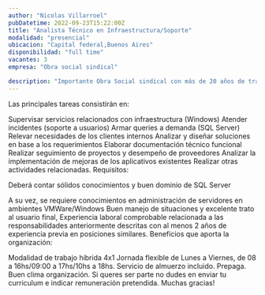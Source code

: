 ```yaml
---
author: "Nicolas Villarroel"
pubDatetime: 2022-09-23T15:22:00Z
title: "Analista Técnico en Infraestructura/Soporte"
modalidad: "presencial"
ubicacion: "Capital federal,Buenos Aires"
disponibilidad: "full time"
vacantes: 3
empresa: "Obra social sindical"

description: "Importante Obra Social sindical con más de 20 años de trayectoria incorporara a su Staff de Sistemas.Persona dinámica, responsable, proactiva que pueda agregar valor a los proyectos tecnológicos encarados dentro de la organización."
---
```


Las principales tareas consistirán en:

Supervisar servicios relacionados con infraestructura (Windows)
Atender incidentes (soporte a usuarios)
Armar queries a demanda (SQL Server)
Relevar necesidades de los clientes internos
Analizar y diseñar soluciones en base a los requerimientos
Elaborar documentación técnico funcional
Realizar seguimiento de proyectos y desempeño de proveedores
Analizar la implementación de mejoras de los aplicativos existentes
Realizar otras actividades relacionadas.
Requisitos:

Deberá contar sólidos conocimientos y buen dominio de SQL Server

A su vez, se requiere conocimientos en administración de servidores en ambientes VMWare/Windows
Buen manejo de situaciones y excelente trato al usuario final,
Experiencia laboral comprobable relacionada a las responsabilidades anteriormente descritas con al menos 2 años de experiencia previa en posiciones similares.
Beneficios que aporta la organización:

Modalidad de trabajo hibrida 4x1
Jornada flexible de Lunes a Viernes, de 08 a 16hs/09:00 a 17hs/10hs a 18hs.
Servicio de almuerzo incluido.
Prepaga.
Buen clima organización.
Si queres ser parte no dudes en enviar tu curriculum e indicar remuneración pretendida. Muchas gracias!
